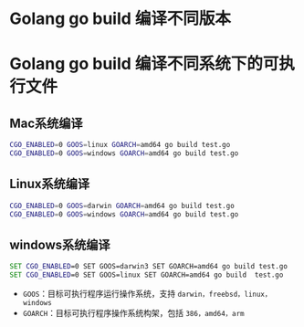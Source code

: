 # Golang go build 编译不同版本

# Golang go build 编译不同系统下的可执行文件

## Mac系统编译
```sh
CGO_ENABLED=0 GOOS=linux GOARCH=amd64 go build test.go
CGO_ENABLED=0 GOOS=windows GOARCH=amd64 go build test.go
```
## Linux系统编译
```sh
CGO_ENABLED=0 GOOS=darwin GOARCH=amd64 go build test.go
CGO_ENABLED=0 GOOS=windows GOARCH=amd64 go build test.go
```

## windows系统编译
```bat
SET CGO_ENABLED=0 SET GOOS=darwin3 SET GOARCH=amd64 go build test.go
SET CGO_ENABLED=0 SET GOOS=linux SET GOARCH=amd64 go build  test.go
```

- `GOOS`：目标可执行程序运行操作系统，支持 `darwin，freebsd，linux，windows`
- `GOARCH`：目标可执行程序操作系统构架，包括 `386，amd64，arm`
